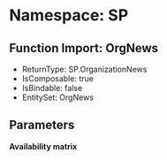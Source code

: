 # Namespace: SP

## Function Import: OrgNews

- ReturnType: SP.OrganizationNews
- IsComposable: true
- IsBindable: false
- EntitySet: OrgNews

## Parameters

**Availability matrix**

